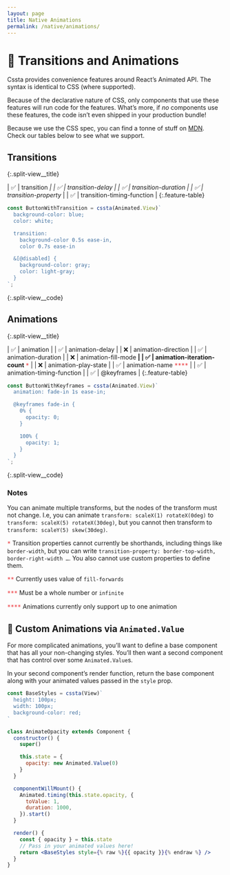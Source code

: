 ```yaml
---
layout: page
title: Native Animations
permalink: /native/animations/
---
```


<style>
.note {
  color: #EA2027;
  font: 10pt/12pt 'Source Code Pro', monospace;
}

.feature-table {
  width: 100%;
  font: 10pt/12pt 'Source Code Pro', monospace;
}

@media screen and (min-width: 1279px) {
  .split-view {
    display: flex;
    margin: 32pt calc(-1 * var(--gutter));
    align-items: center;
  }

    .split-view__container {
      flex: 1 1 0;
      margin: 0 var(--gutter);
    }

    .split-view__container--last {
      order: 2;
    }

    .split-view__title {
      text-align: center;
      margin: 0 0 32pt;
    }

    .split-view__code pre {
      margin: 0;
    }
}
</style>

# 🍿 Transitions and Animations

Cssta provides convenience features around React’s Animated API. The syntax is identical to CSS (where supported).

Because of the declarative nature of CSS, only components that use these features will run code for the features. What’s more, if _no_ components use these features, the code isn’t even shipped in your production bundle!

Because we use the CSS spec, you can find a tonne of stuff on [MDN](https://developer.mozilla.org/en-US/docs/Web/CSS/animation). Check our tables below to see what we support.

<div class="split-view">
<div class="split-view__container" markdown="block">

## Transitions

{:.split-view\_\_title}

| ✅ | transition <span class="note">_</span> |
| ✅ | transition-delay |
| ✅ | transition-duration |
| ✅ | transition-property <span class="note">_</span> |
| ✅ | transition-timing-function |
{:.feature-table}

</div>
<div class="split-view__container" markdown="block">

```jsx
const ButtonWithTransition = cssta(Animated.View)`
  background-color: blue;
  color: white;

  transition:
    background-color 0.5s ease-in,
    color 0.7s ease-in

  &[@disabled] {
    background-color: gray;
    color: light-gray;
  }
`;
```

{:.split-view\_\_code}

</div>
</div>

<div class="split-view">
<div class="split-view__container split-view__container--last" markdown="block">

## Animations

{:.split-view\_\_title}

| ✅ | animation |
| ✅ | animation-delay |
| ❌ | animation-direction |
| ✅ | animation-duration |
| ❌ | animation-fill-mode <span class="note">**</span> |
| ✅ | animation-iteration-count <span class="note">\***</span> |
| ❌ | animation-play-state |
| ✅ | animation-name <span class="note">\*\*\*\*</span> |
| ✅ | animation-timing-function |
| ✅ | @keyframes |
{:.feature-table}

</div>
<div class="split-view__container" markdown="block">

```jsx
const ButtonWithKeyframes = cssta(Animated.View)`
  animation: fade-in 1s ease-in;

  @keyframes fade-in {
    0% {
      opacity: 0;
    }

    100% {
      opacity: 1;
    }
  }
`;
```

{:.split-view\_\_code}

</div>
</div>

### Notes

You can animate multiple transforms, but the nodes of the transform must not change. I.e, you can animate `transform: scaleX(1) rotateX(0deg)` to `transform: scaleX(5) rotateX(30deg)`, but you cannot then transform to `transform: scaleY(5) skew(30deg)`.

<span class="note">\*</span> Transition properties cannot currently be shorthands, including things like `border-width`, but you can write `transition-property: border-top-width, border-right-width …`. You also cannot use custom properties to define them.

<span class="note">\*\*</span> Currently uses value of `fill-forwards`

<span class="note">\*\*\*</span> Must be a whole number or `infinite`

<span class="note">\*\*\*\*</span> Animations currently only support up to one animation

## 🎥 Custom Animations via `Animated.Value`

For more complicated animations, you’ll want to define a base component that has all your non-changing styles. You’ll then want a second component that has control over some `Animated.Value`s.

In your second component’s render function, return the base component along with your animated values passed in the `style` prop.

```jsx
const BaseStyles = cssta(View)`
  height: 100px;
  width: 100px;
  background-color: red;
`

class AnimateOpacity extends Component {
  constructor() {
    super()

    this.state = {
      opacity: new Animated.Value(0)
    }
  }

  componentWillMount() {
    Animated.timing(this.state.opacity, {
      toValue: 1,
      duration: 1000,
    }).start()
  }

  render() {
    const { opacity } = this.state
    // Pass in your animated values here!
    return <BaseStyles style={% raw %}{{ opacity }}{% endraw %} />
  }
}
```
